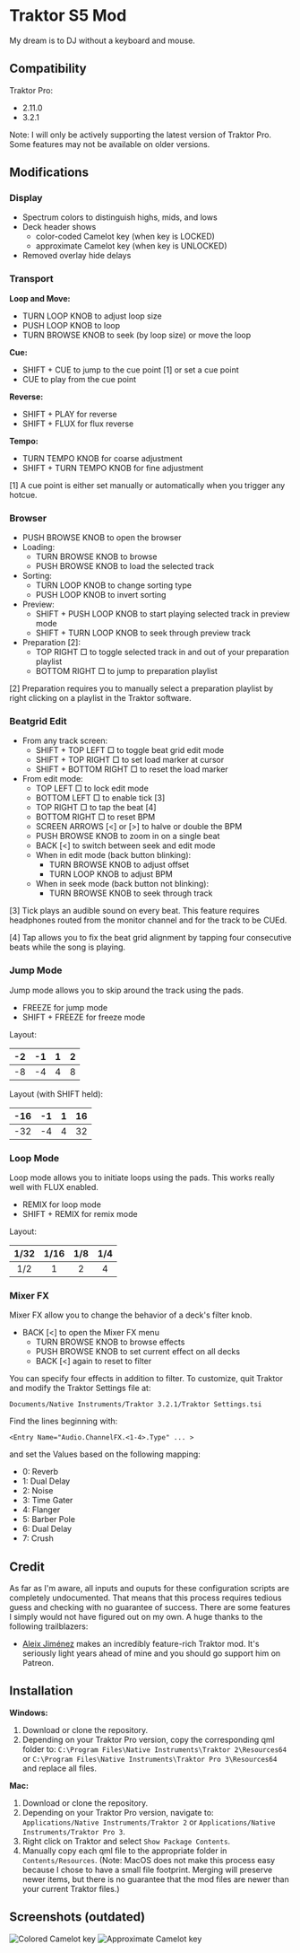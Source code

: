 # Traktor S5 Mod

My dream is to DJ without a keyboard and mouse.

## Compatibility

Traktor Pro:

- 2.11.0
- 3.2.1

Note: I will only be actively supporting the latest version of Traktor Pro. Some features may not be available on older versions.

## Modifications

### Display

- Spectrum colors to distinguish highs, mids, and lows
- Deck header shows
  - color-coded Camelot key (when key is LOCKED)
  - approximate Camelot key (when key is UNLOCKED)
- Removed overlay hide delays

### Transport

**Loop and Move:**

- TURN LOOP KNOB to adjust loop size
- PUSH LOOP KNOB to loop
- TURN BROWSE KNOB to seek (by loop size) or move the loop

**Cue:**

- SHIFT + CUE to jump to the cue point [1] or set a cue point
- CUE to play from the cue point

**Reverse:**

- SHIFT + PLAY for reverse
- SHIFT + FLUX for flux reverse

**Tempo:**

- TURN TEMPO KNOB for coarse adjustment
- SHIFT + TURN TEMPO KNOB for fine adjustment

[1] A cue point is either set manually or automatically when you trigger any hotcue.

### Browser

- PUSH BROWSE KNOB to open the browser
- Loading:
  - TURN BROWSE KNOB to browse
  - PUSH BROWSE KNOB to load the selected track
- Sorting:
  - TURN LOOP KNOB to change sorting type
  - PUSH LOOP KNOB to invert sorting
- Preview:
  - SHIFT + PUSH LOOP KNOB to start playing selected track in preview mode
  - SHIFT + TURN LOOP KNOB to seek through preview track
- Preparation [2]:
  - TOP RIGHT □ to toggle selected track in and out of your preparation playlist
  - BOTTOM RIGHT □ to jump to preparation playlist

[2] Preparation requires you to manually select a preparation playlist by right clicking on a playlist in the Traktor software.

### Beatgrid Edit

- From any track screen:
  - SHIFT + TOP LEFT □ to toggle beat grid edit mode
  - SHIFT + TOP RIGHT □ to set load marker at cursor
  - SHIFT + BOTTOM RIGHT □ to reset the load marker
- From edit mode:
  - TOP LEFT □ to lock edit mode
  - BOTTOM LEFT □ to enable tick [3]
  - TOP RIGHT □ to tap the beat [4]
  - BOTTOM RIGHT □ to reset BPM
  - SCREEN ARROWS [<] or [>] to halve or double the BPM
  - PUSH BROWSE KNOB to zoom in on a single beat
  - BACK [<] to switch between seek and edit mode
  - When in edit mode (back button blinking):
    - TURN BROWSE KNOB to adjust offset
    - TURN LOOP KNOB to adjust BPM
  - When in seek mode (back button not blinking):
    - TURN BROWSE KNOB to seek through track

[3] Tick plays an audible sound on every beat. This feature requires headphones routed from the monitor channel and for the track to be CUEd.

[4] Tap allows you to fix the beat grid alignment by tapping four consecutive beats while the song is playing.

### Jump Mode

Jump mode allows you to skip around the track using the pads.

- FREEZE for jump mode
- SHIFT + FREEZE for freeze mode

Layout:

| -2 | -1 | 1 | 2 |
|:--:|:--:|:-:|:-:|
| -8 | -4 | 4 | 8 |

Layout (with SHIFT held):

| -16 | -1 | 1 | 16 |
|:---:|:--:|:-:|:--:|
| -32 | -4 | 4 | 32 |

### Loop Mode

Loop mode allows you to initiate loops using the pads. This works really well with FLUX enabled.

- REMIX for loop mode
- SHIFT + REMIX for remix mode

Layout:

| 1/32 | 1/16 | 1/8 | 1/4 |
|:----:|:----:|:---:|:---:|
|  1/2 |   1  |  2  |  4  |

### Mixer FX

Mixer FX allow you to change the behavior of a deck's filter knob.

- BACK [<] to open the Mixer FX menu
  - TURN BROWSE KNOB to browse effects
  - PUSH BROWSE KNOB to set current effect on all decks
  - BACK [<] again to reset to filter

You can specify four effects in addition to filter. To customize, quit Traktor and modify the Traktor Settings file at:

```Documents/Native Instruments/Traktor 3.2.1/Traktor Settings.tsi```

Find the lines beginning with:

```<Entry Name="Audio.ChannelFX.<1-4>.Type" ... >```

and set the Values based on the following mapping:

- 0: Reverb
- 1: Dual Delay
- 2: Noise
- 3: Time Gater
- 4: Flanger
- 5: Barber Pole
- 6: Dual Delay
- 7: Crush

## Credit

As far as I'm aware, all inputs and ouputs for these configuration scripts are completely undocumented. That means that this process requires tedious guess and checking with no guarantee of success. There are some features I simply would not have figured out on my own. A huge thanks to the following trailblazers:

- [Aleix Jiménez](https://www.patreon.com/supremeedition) makes an incredibly feature-rich Traktor mod. It's seriously light years ahead of mine and you should go support him on Patreon.

## Installation

**Windows:**

1. Download or clone the repository.
2. Depending on your Traktor Pro version, copy the corresponding qml folder to:
   `C:\Program Files\Native Instruments\Traktor 2\Resources64`
   or
   `C:\Program Files\Native Instruments\Traktor Pro 3\Resources64`
   and replace all files.

**Mac:**

1. Download or clone the repository.
2. Depending on your Traktor Pro version, navigate to:
   `Applications/Native Instruments/Traktor 2`
   or
   `Applications/Native Instruments/Traktor Pro 3`.
3. Right click on Traktor and select `Show Package Contents`.
4. Manually copy each qml file to the appropriate folder in `Contents/Resources`. (Note: MacOS does not make this process easy because I chose to have a small file footprint. Merging will preserve newer items, but there is no guarantee that the mod files are newer than your current Traktor files.)

## Screenshots (outdated)

![Colored Camelot key](images/color_key.jpg)
![Approximate Camelot key](images/approx_key.jpg)
